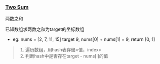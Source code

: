 ### [Two Sum](https://leetcode.com/problems/two-sum/)

两数之和

已知数组求两数之和为target的坐标数组

- eg: nums = [2, 7, 11, 15] target 9, nums[0] + nums[1] = 9, return [0, 1]

> 1. 遍历数组，用hash表存储<值，index>
> 2. 判断hash中是否存在target - nums[i]的值

